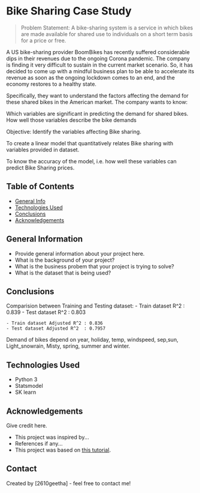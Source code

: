 # Bike Sharing Case Study
> Problem Statement:
A bike-sharing system is a service in which bikes are made available for shared use to individuals on a short term basis for a price or free.

A US bike-sharing provider BoomBikes has recently suffered considerable dips in their revenues due to the ongoing Corona pandemic. The company is finding it very difficult to sustain in the current market scenario. So, it has decided to come up with a mindful business plan to be able to accelerate its revenue as soon as the ongoing lockdown comes to an end, and the economy restores to a healthy state.

Specifically, they want to understand the factors affecting the demand for these shared bikes in the American market. The company wants to know:

Which variables are significant in predicting the demand for shared bikes.
How well those variables describe the bike demands

Objective:
Identify the variables affecting Bike sharing.

To create a linear model that quantitatively relates Bike sharing with variables provided in dataset.

To know the accuracy of the model, i.e. how well these variables can predict Bike Sharing prices.


## Table of Contents
* [General Info](#general-information)
* [Technologies Used](#technologies-used)
* [Conclusions](#conclusions)
* [Acknowledgements](#acknowledgements)

<!-- You can include any other section that is pertinent to your problem -->

## General Information
- Provide general information about your project here.
- What is the background of your project?
- What is the business probem that your project is trying to solve?
- What is the dataset that is being used?

<!-- You don't have to answer all the questions - just the ones relevant to your project. -->

## Conclusions
 Comparision between Training and Testing dataset:
    - Train dataset R^2          : 0.839
    - Test dataset R^2           : 0.803
        
    - Train dataset Adjusted R^2 : 0.836    
    - Test dataset Adjusted R^2  : 0.7957

Demand of bikes depend on year, holiday, temp, windspeed, sep,sun, Light_snowrain, Misty, spring, summer and winter.

<!-- You don't have to answer all the questions - just the ones relevant to your project. -->


## Technologies Used
- Python 3
- Statsmodel
- SK
learn
<!-- As the libraries versions keep on changing, it is recommended to mention the version of library used in this project -->

## Acknowledgements
Give credit here.
- This project was inspired by...
- References if any...
- This project was based on [this tutorial](https://www.example.com).


## Contact
Created by [2610geetha] - feel free to contact me!


<!-- Optional -->
<!-- ## License -->
<!-- This project is open source and available under the [... License](). -->

<!-- You don't have to include all sections - just the one's relevant to your project -->